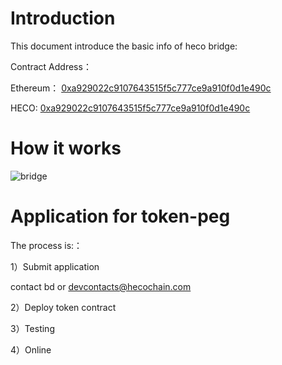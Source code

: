 # Introduction
This document introduce the basic info of heco bridge:

Contract Address：

Ethereum： [0xa929022c9107643515f5c777ce9a910f0d1e490c](https://etherscan.io/address/0xa929022c9107643515f5c777ce9a910f0d1e490c)

HECO: [0xa929022c9107643515f5c777ce9a910f0d1e490c](https://hecoinfo.com/address/0xa929022c9107643515f5c777ce9a910f0d1e490c)

# How it works

![bridge](../images/bridge.png)

# Application for token-peg

The process is:：

1）Submit application

contact bd or <devcontacts@hecochain.com>

2）Deploy token contract

3）Testing

4）Online